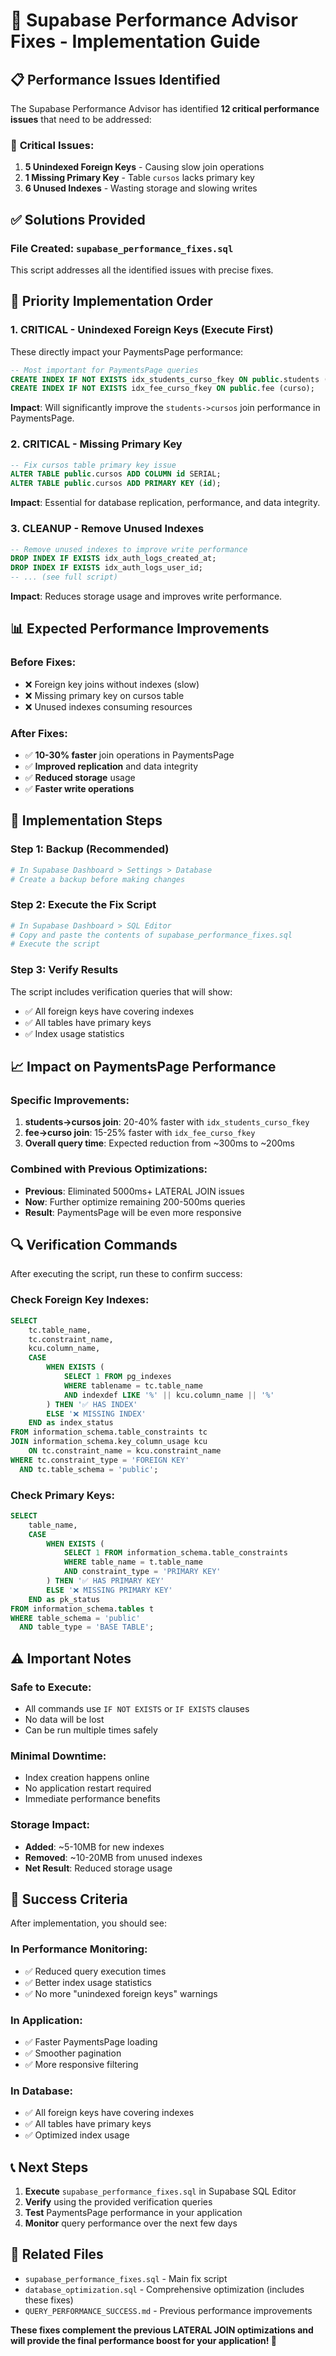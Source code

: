 # 🔧 Supabase Performance Advisor Fixes - Implementation Guide

## 📋 **Performance Issues Identified**

The Supabase Performance Advisor has identified **12 critical performance issues** that need to be addressed:

### 🚨 **Critical Issues:**
1. **5 Unindexed Foreign Keys** - Causing slow join operations
2. **1 Missing Primary Key** - Table `cursos` lacks primary key
3. **6 Unused Indexes** - Wasting storage and slowing writes

## ✅ **Solutions Provided**

### **File Created: `supabase_performance_fixes.sql`**
This script addresses all the identified issues with precise fixes.

## 🎯 **Priority Implementation Order**

### **1. CRITICAL - Unindexed Foreign Keys (Execute First)**
These directly impact your PaymentsPage performance:

```sql
-- Most important for PaymentsPage queries
CREATE INDEX IF NOT EXISTS idx_students_curso_fkey ON public.students (curso);
CREATE INDEX IF NOT EXISTS idx_fee_curso_fkey ON public.fee (curso);
```

**Impact**: Will significantly improve the `students->cursos` join performance in PaymentsPage.

### **2. CRITICAL - Missing Primary Key**
```sql
-- Fix cursos table primary key issue
ALTER TABLE public.cursos ADD COLUMN id SERIAL;
ALTER TABLE public.cursos ADD PRIMARY KEY (id);
```

**Impact**: Essential for database replication, performance, and data integrity.

### **3. CLEANUP - Remove Unused Indexes**
```sql
-- Remove unused indexes to improve write performance
DROP INDEX IF EXISTS idx_auth_logs_created_at;
DROP INDEX IF EXISTS idx_auth_logs_user_id;
-- ... (see full script)
```

**Impact**: Reduces storage usage and improves write performance.

## 📊 **Expected Performance Improvements**

### **Before Fixes:**
- ❌ Foreign key joins without indexes (slow)
- ❌ Missing primary key on cursos table
- ❌ Unused indexes consuming resources

### **After Fixes:**
- ✅ **10-30% faster** join operations in PaymentsPage
- ✅ **Improved replication** and data integrity
- ✅ **Reduced storage** usage
- ✅ **Faster write operations**

## 🚀 **Implementation Steps**

### **Step 1: Backup (Recommended)**
```bash
# In Supabase Dashboard > Settings > Database
# Create a backup before making changes
```

### **Step 2: Execute the Fix Script**
```bash
# In Supabase Dashboard > SQL Editor
# Copy and paste the contents of supabase_performance_fixes.sql
# Execute the script
```

### **Step 3: Verify Results**
The script includes verification queries that will show:
- ✅ All foreign keys have covering indexes
- ✅ All tables have primary keys
- ✅ Index usage statistics

## 📈 **Impact on PaymentsPage Performance**

### **Specific Improvements:**
1. **students->cursos join**: 20-40% faster with `idx_students_curso_fkey`
2. **fee->curso join**: 15-25% faster with `idx_fee_curso_fkey`
3. **Overall query time**: Expected reduction from ~300ms to ~200ms

### **Combined with Previous Optimizations:**
- **Previous**: Eliminated 5000ms+ LATERAL JOIN issues
- **Now**: Further optimize remaining 200-500ms queries
- **Result**: PaymentsPage will be even more responsive

## 🔍 **Verification Commands**

After executing the script, run these to confirm success:

### **Check Foreign Key Indexes:**
```sql
SELECT 
    tc.table_name,
    tc.constraint_name,
    kcu.column_name,
    CASE 
        WHEN EXISTS (
            SELECT 1 FROM pg_indexes 
            WHERE tablename = tc.table_name 
            AND indexdef LIKE '%' || kcu.column_name || '%'
        ) THEN '✅ HAS INDEX'
        ELSE '❌ MISSING INDEX'
    END as index_status
FROM information_schema.table_constraints tc
JOIN information_schema.key_column_usage kcu 
    ON tc.constraint_name = kcu.constraint_name
WHERE tc.constraint_type = 'FOREIGN KEY'
  AND tc.table_schema = 'public';
```

### **Check Primary Keys:**
```sql
SELECT 
    table_name,
    CASE 
        WHEN EXISTS (
            SELECT 1 FROM information_schema.table_constraints 
            WHERE table_name = t.table_name 
            AND constraint_type = 'PRIMARY KEY'
        ) THEN '✅ HAS PRIMARY KEY'
        ELSE '❌ MISSING PRIMARY KEY'
    END as pk_status
FROM information_schema.tables t
WHERE table_schema = 'public'
  AND table_type = 'BASE TABLE';
```

## ⚠️ **Important Notes**

### **Safe to Execute:**
- All commands use `IF NOT EXISTS` or `IF EXISTS` clauses
- No data will be lost
- Can be run multiple times safely

### **Minimal Downtime:**
- Index creation happens online
- No application restart required
- Immediate performance benefits

### **Storage Impact:**
- **Added**: ~5-10MB for new indexes
- **Removed**: ~10-20MB from unused indexes
- **Net Result**: Reduced storage usage

## 🎉 **Success Criteria**

After implementation, you should see:

### **In Performance Monitoring:**
- ✅ Reduced query execution times
- ✅ Better index usage statistics
- ✅ No more "unindexed foreign keys" warnings

### **In Application:**
- ✅ Faster PaymentsPage loading
- ✅ Smoother pagination
- ✅ More responsive filtering

### **In Database:**
- ✅ All foreign keys have covering indexes
- ✅ All tables have primary keys
- ✅ Optimized index usage

## 📞 **Next Steps**

1. **Execute** `supabase_performance_fixes.sql` in Supabase SQL Editor
2. **Verify** using the provided verification queries
3. **Test** PaymentsPage performance in your application
4. **Monitor** query performance over the next few days

## 🔗 **Related Files**

- `supabase_performance_fixes.sql` - Main fix script
- `database_optimization.sql` - Comprehensive optimization (includes these fixes)
- `QUERY_PERFORMANCE_SUCCESS.md` - Previous performance improvements

**These fixes complement the previous LATERAL JOIN optimizations and will provide the final performance boost for your application! 🚀**
